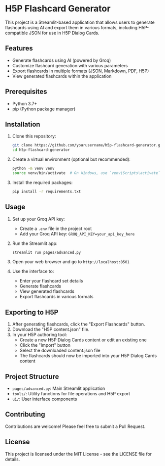 # H5P Flashcard Generator

This project is a Streamlit-based application that allows users to generate flashcards using AI and export them in various formats, including H5P-compatible JSON for use in H5P Dialog Cards.

## Features

- Generate flashcards using AI (powered by Groq)
- Customize flashcard generation with various parameters
- Export flashcards in multiple formats (JSON, Markdown, PDF, H5P)
- View generated flashcards within the application

## Prerequisites

- Python 3.7+
- pip (Python package manager)

## Installation

1. Clone this repository:
   ```bash
   git clone https://github.com/yourusername/h5p-flashcard-generator.git
   cd h5p-flashcard-generator
   ```

2. Create a virtual environment (optional but recommended):
   ```bash
   python -m venv venv
   source venv/bin/activate  # On Windows, use `venv\Scripts\activate`
   ```

3. Install the required packages:
   ```bash
   pip install -r requirements.txt
   ```

## Usage

1. Set up your Groq API key:
   - Create a `.env` file in the project root
   - Add your Groq API key: `GROQ_API_KEY=your_api_key_here`

2. Run the Streamlit app:
   ```bash
   streamlit run pages/advanced.py
   ```

3. Open your web browser and go to `http://localhost:8501`

4. Use the interface to:
   - Enter your flashcard set details
   - Generate flashcards
   - View generated flashcards
   - Export flashcards in various formats

## Exporting to H5P

1. After generating flashcards, click the "Export Flashcards" button.
2. Download the "H5P content.json" file.
3. In your H5P authoring tool:
   - Create a new H5P Dialog Cards content or edit an existing one
   - Click the "Import" button
   - Select the downloaded content.json file
   - The flashcards should now be imported into your H5P Dialog Cards content

## Project Structure

- `pages/advanced.py`: Main Streamlit application
- `tools/`: Utility functions for file operations and H5P export
- `ui/`: User interface components

## Contributing

Contributions are welcome! Please feel free to submit a Pull Request.

## License

This project is licensed under the MIT License - see the LICENSE file for details.